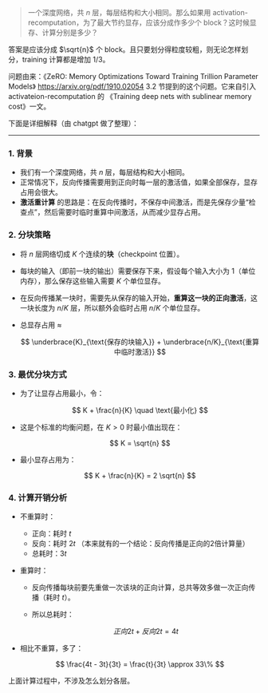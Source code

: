 > 一个深度网络，共 $n$ 层，每层结构和大小相同。那么如果用 activation-recomputation，为了最大节约显存，应该分成作多少个 block？这时候显存、计算分别是多少？

答案是应该分成 $\sqrt{n}$ 个 block。且只要划分得粒度较粗，则无论怎样划分，training 计算都是增加 1/3。

问题由来：《ZeRO: Memory Optimizations Toward Training Trillion Parameter Models》 https://arxiv.org/pdf/1910.02054 3.2 节提到的这个问题。它来自引入 activateion-recomputation 的 《Training deep nets with sublinear memory cost》一文。

下面是详细解释（由 chatgpt 做了整理）：

---

### 1. 背景

* 我们有一个深度网络，共 $n$ 层，每层结构和大小相同。
* 正常情况下，反向传播需要用到正向时每一层的激活值，如果全部保存，显存占用会很大。
* **激活重计算** 的思路是：在反向传播时，不保存中间激活，而是先保存少量“检查点”，然后需要时临时重算中间激活，从而减少显存占用。

### 2. 分块策略

* 将 $n$ 层网络切成 $K$ 个连续的**块**（checkpoint 位置）。
* 每块的输入（即前一块的输出）需要保存下来，假设每个输入大小为 1（单位内存），那么保存这些输入需要 $K$ 个单位显存。
* 在反向传播某一块时，需要先从保存的输入开始，**重算这一块的正向激活**，这一块长度为 $n/K$ 层，所以额外会临时占用 $n/K$ 个单位显存。
* 总显存占用 ≈

  $$
  \underbrace{K}_{\text{保存的块输入}} + \underbrace{n/K}_{\text{重算中临时激活}}
  $$

### 3. 最优分块方式

* 为了让显存占用最小，令：

  $$
  K + \frac{n}{K} \quad \text{最小化}
  $$
* 这是个标准的均衡问题，在 $K > 0$ 时最小值出现在：

  $$
  K = \sqrt{n}
  $$
* 最小显存占用为：

  $$
  K + \frac{n}{K} = 2 \sqrt{n}
  $$

### 4. 计算开销分析

* 不重算时：

  * 正向：耗时 $t$
  * 反向：耗时 $2t$ （本来就有的一个结论：反向传播是正向的2倍计算量）
  * 总耗时：$3t$
* 重算时：

  * 反向传播每块前要先重做一次该块的正向计算，总共等效多做一次正向传播（耗时 $t$）。
  * 所以总耗时：

    $$
    正向2t + 反向2t = 4t
    $$
    
* 相比不重算，多了：

  $$
  \frac{4t - 3t}{3t} = \frac{t}{3t} \approx 33\%
  $$

上面计算过程中，不涉及怎么划分各层。
